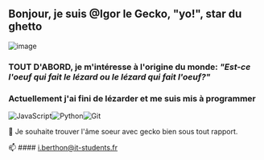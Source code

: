 ## Bonjour, je suis @**Igor** le Gecko, "yo!", star du ghetto
![image](https://user-images.githubusercontent.com/85101544/120983239-cf6e1380-c779-11eb-8e51-0fe50b0dc082.png)

### TOUT D'ABORD, je m'intéresse à l'origine du monde: _"Est-ce l'oeuf qui fait le lézard ou le lézard qui fait l'oeuf?"_
### Actuellement j'ai fini de lézarder et me suis mis à programmer
<img alt="JavaScript" src="https://img.shields.io/badge/javascript-%23323330.svg?style=for-the-badge&logo=javascript&logoColor=%23F7DF1E"/><img alt="Python" src="https://img.shields.io/badge/python-%2314354C.svg?style=for-the-badge&logo=python&logoColor=white"/><img alt="Git" src="https://img.shields.io/badge/git-%23F05033.svg?style=for-the-badge&logo=git&logoColor=white"/>

💞️ Je souhaite trouver l'âme soeur avec gecko bien sous tout rapport.

📫 #### i.berthon@it-students.fr


<!---
Igor42360/Igor42360 is a ✨ special ✨ repository because its `README.md` (this file) appears on your GitHub profile.
You can click the Preview link to take a look at your changes.
--->
